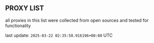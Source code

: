 ## PROXY LIST

all proxies in this list were collected from open sources and tested for functionality

last update: `2025-03-22 02:35:50.916196+00:00` UTC